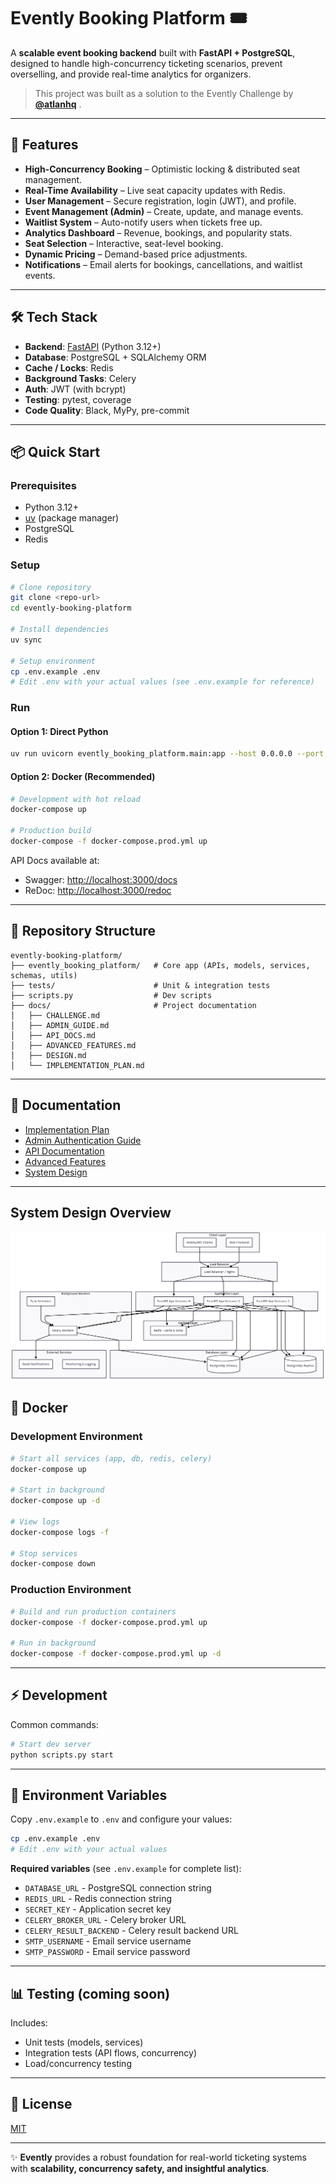 # Evently Booking Platform 🎟️

A **scalable event booking backend** built with **FastAPI + PostgreSQL**, designed to handle high-concurrency ticketing scenarios, prevent overselling, and provide real-time analytics for organizers.

> This project was built as a solution to the Evently Challenge by [**@atlanhq**](https://github.com/atlanhq) .

---

## 🚀 Features

- **High-Concurrency Booking** – Optimistic locking & distributed seat management.
- **Real-Time Availability** – Live seat capacity updates with Redis.
- **User Management** – Secure registration, login (JWT), and profile.
- **Event Management (Admin)** – Create, update, and manage events.
- **Waitlist System** – Auto-notify users when tickets free up.
- **Analytics Dashboard** – Revenue, bookings, and popularity stats.
- **Seat Selection** – Interactive, seat-level booking.
- **Dynamic Pricing** – Demand-based price adjustments.
- **Notifications** – Email alerts for bookings, cancellations, and waitlist events.

---

## 🛠 Tech Stack

- **Backend**: [FastAPI](https://fastapi.tiangolo.com/) (Python 3.12+)
- **Database**: PostgreSQL + SQLAlchemy ORM
- **Cache / Locks**: Redis
- **Background Tasks**: Celery
- **Auth**: JWT (with bcrypt)
- **Testing**: pytest, coverage
- **Code Quality**: Black, MyPy, pre-commit

---

## 📦 Quick Start

### Prerequisites

- Python 3.12+
- [uv](https://docs.astral.sh/uv/) (package manager)
- PostgreSQL
- Redis

### Setup

```bash
# Clone repository
git clone <repo-url>
cd evently-booking-platform

# Install dependencies
uv sync

# Setup environment
cp .env.example .env
# Edit .env with your actual values (see .env.example for reference)
```

### Run

#### Option 1: Direct Python

```bash
uv run uvicorn evently_booking_platform.main:app --host 0.0.0.0 --port 3000 --reload
```

#### Option 2: Docker (Recommended)

```bash
# Development with hot reload
docker-compose up

# Production build
docker-compose -f docker-compose.prod.yml up
```

API Docs available at:

- Swagger: [http://localhost:3000/docs](http://localhost:3000/docs)
- ReDoc: [http://localhost:3000/redoc](http://localhost:3000/redoc)

---

## 📂 Repository Structure

```
evently-booking-platform/
├── evently_booking_platform/   # Core app (APIs, models, services, schemas, utils)
├── tests/                      # Unit & integration tests
├── scripts.py                  # Dev scripts
├── docs/                       # Project documentation
│   ├── CHALLENGE.md
│   ├── ADMIN_GUIDE.md
│   ├── API_DOCS.md
│   ├── ADVANCED_FEATURES.md
│   ├── DESIGN.md
│   └── IMPLEMENTATION_PLAN.md
```

---

## 📑 Documentation

- [Implementation Plan](miscellaneous/IMPLEMENTATION_PLAN.md)
- [Admin Authentication Guide](miscellaneous/ADMIN_AUTHENTICATION_GUIDE.md)
- [API Documentation](miscellaneous/API_DOCUMENTATION.md)
- [Advanced Features](miscellaneous/ADVANCED_FEATURES_DOCUMENTATION.md)
- [System Design](miscellaneous/DESIGN.md)

---

## System Design Overview

![System Design Diagram](./miscellaneous/Design.png)

## 🐳 Docker

### Development Environment

```bash
# Start all services (app, db, redis, celery)
docker-compose up

# Start in background
docker-compose up -d

# View logs
docker-compose logs -f

# Stop services
docker-compose down
```

### Production Environment

```bash
# Build and run production containers
docker-compose -f docker-compose.prod.yml up

# Run in background
docker-compose -f docker-compose.prod.yml up -d
```

---

## ⚡ Development

Common commands:

```bash
# Start dev server
python scripts.py start
```

---

## 🔐 Environment Variables

Copy `.env.example` to `.env` and configure your values:

```bash
cp .env.example .env
# Edit .env with your actual values
```

**Required variables** (see `.env.example` for complete list):

- `DATABASE_URL` - PostgreSQL connection string
- `REDIS_URL` - Redis connection string
- `SECRET_KEY` - Application secret key
- `CELERY_BROKER_URL` - Celery broker URL
- `CELERY_RESULT_BACKEND` - Celery result backend URL
- `SMTP_USERNAME` - Email service username
- `SMTP_PASSWORD` - Email service password

---

## 📊 Testing (coming soon)

Includes:

- Unit tests (models, services)
- Integration tests (API flows, concurrency)
- Load/concurrency testing

---

## 📜 License

[MIT](LICENSE)

---

✨ **Evently** provides a robust foundation for real-world ticketing systems with **scalability, concurrency safety, and insightful analytics**.
